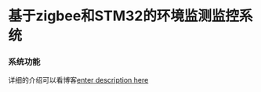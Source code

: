# 基于zigbee和STM32的环境监测监控系统
### 系统功能
详细的介绍可以看博客[enter description here][1]

  [1]: http://blog.csdn.net/u013704336/article/details/51765397
  
  